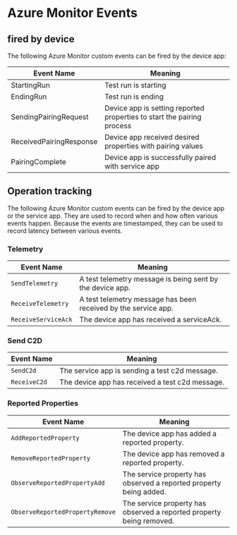# Azure Monitor Events

## fired by device

The following Azure Monitor custom events can be fired by the device app:

| Event Name | Meaning |
| - | - |
| StartingRun | Test run is starting |
| EndingRun | Test run is ending |
| SendingPairingRequest | Device app is setting reported properties to start the pairing process |
| ReceivedPairingResponse | Device app received desired properties with pairing values |
| PairingComplete | Device app is successfully paired with service app |

## Operation tracking

The following Azure Monitor custom events can be fired by the device app or the service app.
They are used to record when and how often various events happen.
Because the events are timestamped, they can be used to record latency between various events.

### Telemetry
| Event Name | Meaning |
| - | - | 
| `SendTelemetry` | A test telemetry message is being sent by the device app. |
| `ReceiveTelemetry` | A test telemetry message has been received by the service app. |
| `ReceiveServiceAck` | The device app has received a serviceAck. |

### Send C2D
| Event Name | Meaning |
| - | - | 
| `SendC2d` | The service app is sending a test c2d message. |
| `ReceiveC2d` | The device app has received a test c2d message. |

### Reported Properties
| Event Name | Meaning |
| - | - | 
| `AddReportedProperty` | The device app has added a reported property. |
| `RemoveReportedProperty` | The device app has removed a reported property. |
| `ObserveReportedPropertyAdd` | The service property has observed a reported property being added. |
| `ObserveReportedPropertyRemove` | The service property has observed a reported property being removed. |

